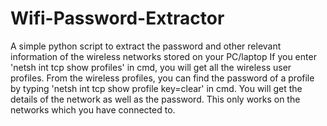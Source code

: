 # Wifi-Password-Extractor
A simple python script to extract the password and other relevant information of the wireless networks stored on your PC/laptop
If you enter 'netsh int tcp show profiles' in cmd, you will get all the wireless user profiles.
From the wireless profiles, you can find the password of a profile by typing 'netsh int tcp show profile <profile name> key=clear' in cmd.
You will get the details of the network as well as the password.
This only works on the networks which you have connected to.
